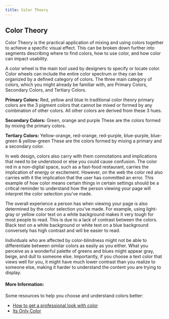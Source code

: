 ```yaml
---
title: Color Theory
---
```

## Color Theory

Color Theory is the practical application of mixing and using colors together to achieve a specific visual effect. This can be broken down further into segments describing where to find colors, how to use color, and how color can impact usability.  

A color wheel is the main tool used by designers to specify or locate color. Color wheels can include the entire color spectrum or they can be organized by a defined category of colors. 
The three main category of colors, which you might already be familiar with, are Primary Colors, Secondary Colors, and Tertiary Colors.

**Primary Colors:**
Red, yellow and blue
In traditional color theory primary colors are the 3 pigment colors that cannot be mixed or formed by any combination of other colors. All other colors are derived from these 3 hues. 

**Secondary Colors:**
Green, orange and purple
These are the colors formed by mixing the primary colors.

**Tertiary Colors:** 
Yellow-orange, red-orange, red-purple, blue-purple, blue-green & yellow-green
These are the colors formed by mixing a primary and a secondary color. 

In web design, colors also carry with them connotations and implications that need to be understood or else you could cause confusion. The color red in a non-digital space, such as a fast-food restaurant, carries the implication of energy or excitement. However, on the web the color red also carries with it the implication that the user has committed an error. This example of how color means certain things in certain settings should be a critical reminder to understand how the person viewing your page will interpret the color selection you’ve made.

The overall experience a person has when viewing your page is also determined by the color selection you’ve made. For example, using light-gray or yellow color text on a white background makes it very tough for most people to read. This is due to a lack of contrast between the colors. Black text on a white background or white text on a blue background conversely has high contrast and will be easier to read.

Individuals who are affected by color-blindness might not be able to differentiate between similar colors as easily as you either. What you perceive as a wonderful palette of greens and blues might appear gray, beige, and dull to someone else. Importantly, if you choose a text color that views well for you, it might have much lower contrast than you realize to someone else, making it harder to understand the content you are trying to display. 

<!-- The article goes here, in GitHub-flavored Markdown. Feel free to add YouTube videos, images, and CodePen/JSBin embeds  -->

#### More Information:
<!-- Please add any articles you think might be helpful to read before writing the article -->
Some resources to help you choose and understand colors better:
* [How to get a professional look with color](https://www.webdesignerdepot.com/2009/12/how-to-get-a-professional-look-with-color/)
* [Its Only Color](https://robots.thoughtbot.com/Its-only-color)



